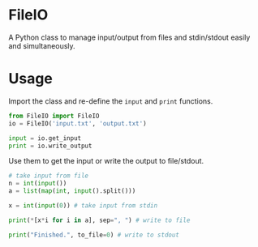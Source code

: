 # FileIO
 
A Python class to manage input/output from files and stdin/stdout easily and simultaneously.

# Usage

Import the class and re-define the `input` and `print` functions.

```python
from FileIO import FileIO
io = FileIO('input.txt', 'output.txt')

input = io.get_input
print = io.write_output
```

Use them to get the input or write the output to file/stdout.

```python
# take input from file
n = int(input())
a = list(map(int, input().split()))

x = int(input(0)) # take input from stdin

print(*[x*i for i in a], sep=", ") # write to file

print("Finished.", to_file=0) # write to stdout
```
